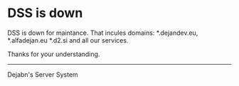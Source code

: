 
# DSS is down
DSS is down for maintance. That incules domains: *.dejandev.eu, *.alfadejan.eu *.d2.si and all our services.

Thanks for your understanding.


---
Dejabn's Server System

